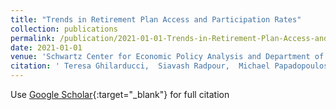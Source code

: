 ```yaml
---
title: "Trends in Retirement Plan Access and Participation Rates"
collection: publications
permalink: /publication/2021-01-01-Trends-in-Retirement-Plan-Access-and-Participation-Rates
date: 2021-01-01
venue: 'Schwartz Center for Economic Policy Analysis and Department of Economics, The New School for Social Research'
citation: ' Teresa Ghilarducci,  Siavash Radpour,  Michael Papadopoulos, &quot;Trends in Retirement Plan Access and Participation Rates.&quot; Schwartz Center for Economic Policy Analysis and Department of Economics, The New School for Social Research, 2021.'
---
```

Use [Google Scholar](https://scholar.google.com/scholar?q=Trends+in+Retirement+Plan+Access+and+Participation+Rates){:target="_blank"} for full citation